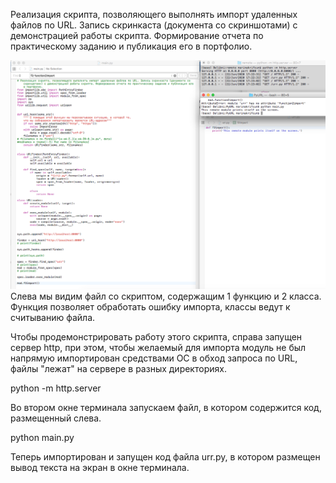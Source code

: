 Реализация скрипта, позволяющего выполнять импорт удаленных файлов по URL. Запись скринкаста (документа со скриншотами) с демонстрацией работы скрипта. Формирование отчета по практическому заданию и публикация его в портфолио.

![Скриншот](https://github.com/Meao/py/blob/master/PyURL/byurl.png)
Слева мы видим файл со скриптом, содержащим 1 функцию и 2 класса. Функция позволяет обработать ошибку импорта, классы ведут к считыванию файла.

Чтобы продемонстрировать работу этого скрипта, справа запущен сервер http, при этом, чтобы желаемый для импорта модуль не был напрямую импортирован средствами ОС в обход запроса по URL, файлы "лежат" на сервере в разных директориях.

python -m http.server

Во втором окне терминала запускаем файл, в котором содержится код, размещенный слева.

python main.py

Теперь импортирован и запущен код файла urr.py, в котором размещен вывод текста на экран в окне терминала.

